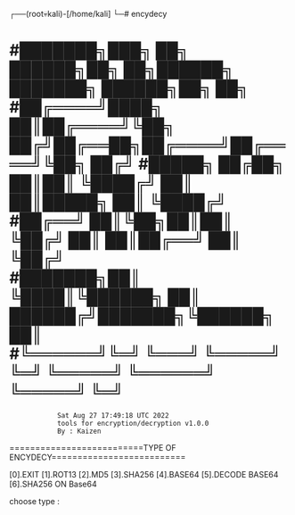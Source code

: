 ┌──(root💀kali)-[/home/kali]
└─# encydecy 

 #███████╗███╗   ██╗ ██████╗██╗   ██╗██████╗ ███████╗ ██████╗██╗   ██╗
 #██╔════╝████╗  ██║██╔════╝╚██╗ ██╔╝██╔══██╗██╔════╝██╔════╝╚██╗ ██╔╝
 #█████╗  ██╔██╗ ██║██║      ╚████╔╝ ██║  ██║█████╗  ██║      ╚████╔╝ 
 #██╔══╝  ██║╚██╗██║██║       ╚██╔╝  ██║  ██║██╔══╝  ██║       ╚██╔╝  
 #███████╗██║ ╚████║╚██████╗   ██║   ██████╔╝███████╗╚██████╗   ██║   
 #╚══════╝╚═╝  ╚═══╝ ╚═════╝   ╚═╝   ╚═════╝ ╚══════╝ ╚═════╝   ╚═╝   
======================================================================
                Sat Aug 27 17:49:18 UTC 2022
                tools for encryption/decryption v1.0.0
                By : Kaizen
==========================TYPE OF ENCYDECY==========================

[0].EXIT
[1].ROT13
[2].MD5
[3].SHA256
[4].BASE64
[5].DECODE BASE64
[6].SHA256 ON Base64

choose type : 

